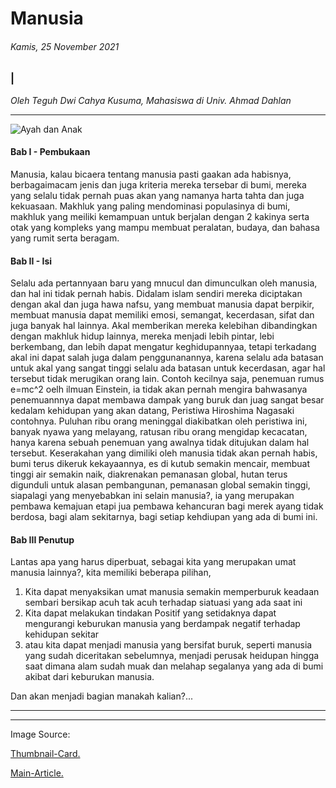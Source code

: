 # Manusia
###### Kamis, 25 November 2021
### |
_Oleh Teguh Dwi Cahya Kusuma, Mahasiswa di Univ. Ahmad Dahlan_

---

![Ayah dan Anak](https://cdn.pixabay.com/photo/2018/10/23/18/48/human-interest-3768619_960_720.jpg)

#### Bab I - Pembukaan

Manusia, kalau bicaera tentang manusia pasti gaakan ada habisnya, berbagaimacam jenis dan juga kriteria mereka tersebar di bumi, mereka yang selalu tidak pernah puas akan yang namanya harta tahta dan juga kekuasaan. Makhluk yang paling mendominasi populasinya di bumi, makhluk yang meiliki kemampuan untuk berjalan dengan 2 kakinya serta otak yang kompleks yang mampu membuat peralatan, budaya, dan bahasa yang rumit serta beragam.

#### Bab II - Isi

Selalu ada pertannyaan baru yang mnucul dan dimunculkan oleh manusia, dan hal ini tidak pernah habis. Didalam islam sendiri mereka diciptakan dengan akal dan juga hawa nafsu, yang membuat manusia dapat berpikir, membuat manusia dapat memiliki emosi, semangat,  kecerdasan, sifat dan juga banyak hal lainnya. Akal memberikan mereka kelebihan dibandingkan dengan makhluk hidup lainnya, mereka menjadi lebih pintar, lebi berkembang, dan lebih dapat mengatur keghidupannyaa, tetapi terkadang akal ini dapat salah juga dalam penggunanannya, karena selalu ada batasan untuk akal yang sangat tinggi selalu ada batasan untuk kecerdasan, agar hal tersebut tidak merugikan orang lain. Contoh kecilnya saja, penemuan rumus e=mc^2 oelh ilmuan Einstein, ia tidak akan pernah mengira bahwasanya penemuannnya dapat membawa dampak yang buruk dan juag sangat besar kedalam kehidupan yang akan datang, Peristiwa Hiroshima Nagasaki contohnya. Puluhan ribu orang meninggal diakibatkan oleh peristiwa ini,  banyak nyawa yang melayang, ratusan ribu orang mengidap kecacatan, hanya karena sebuah penemuan yang awalnya tidak ditujukan dalam hal tersebut. Keserakahan yang dimiliki oleh manusia tidak akan pernah habis, bumi terus dikeruk kekayaannya, es di kutub semakin mencair, membuat tinggi air semakin naik, diakrenakan pemanasan global, hutan terus digunduli untuk alasan pembangunan, pemanasan global semakin tinggi, siapalagi yang menyebabkan ini selain manusia?, ia yang merupakan pembawa kemajuan etapi jua pembawa kehancuran bagi merek ayang tidak berdosa, bagi alam sekitarnya, bagi setiap kehdiupan yang ada di bumi ini. 

#### Bab III Penutup

Lantas apa yang harus diperbuat, sebagai kita yang merupakan umat manusia lainnya?, kita memiliki beberapa pilihan, 
1. Kita dapat menyaksikan umat manusia semakin memperburuk keadaan sembari bersikap acuh tak acuh terhadap siatuasi yang ada saat ini
2. Kita dapat melakukan tindakan Positif yang setidaknya dapat mengurangi keburukan manusia yang berdampak negatif terhadap kehidupan sekitar
3. atau kita dapat menjadi manusia yang bersifat buruk, seperti manusia yang sudah diceritakan sebelumnya, menjadi perusak heidupan hingga saat dimana alam sudah muak dan melahap segalanya yang ada di bumi akibat dari keburukan manusia.

Dan akan menjadi bagian manakah kalian?...

---

---

Image Source:

[Thumbnail-Card.](https://unsplash.com/@bappps)

[Main-Article.](https://cdn.pixabay.com/photo/2018/10/23/18/48/human-interest-3768619_960_720.jpg)

